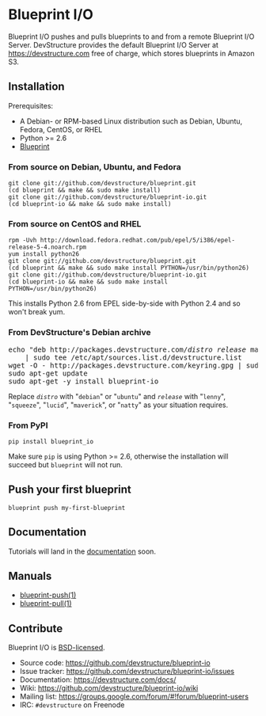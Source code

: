 # Blueprint I/O

Blueprint I/O pushes and pulls blueprints to and from a remote Blueprint I/O Server.  DevStructure provides the default Blueprint I/O Server at <https://devstructure.com> free of charge, which stores blueprints in Amazon S3.

## Installation

Prerequisites:

* A Debian- or RPM-based Linux distribution such as Debian, Ubuntu, Fedora, CentOS, or RHEL
* Python >= 2.6
* [Blueprint](https://github.com/devstructure/blueprint)

### From source on Debian, Ubuntu, and Fedora

	git clone git://github.com/devstructure/blueprint.git
	(cd blueprint && make && sudo make install)
	git clone git://github.com/devstructure/blueprint-io.git
	(cd blueprint-io && make && sudo make install)

### From source on CentOS and RHEL

	rpm -Uvh http://download.fedora.redhat.com/pub/epel/5/i386/epel-release-5-4.noarch.rpm
	yum install python26
	git clone git://github.com/devstructure/blueprint.git
	(cd blueprint && make && sudo make install PYTHON=/usr/bin/python26)
	git clone git://github.com/devstructure/blueprint-io.git
	(cd blueprint-io && make && sudo make install PYTHON=/usr/bin/python26)

This installs Python 2.6 from EPEL side-by-side with Python 2.4 and so won't break yum.

### From DevStructure's Debian archive

<pre>echo "deb http://packages.devstructure.com/<em>distro</em> <em>release</em> main" \
	| sudo tee /etc/apt/sources.list.d/devstructure.list
wget -O - http://packages.devstructure.com/keyring.gpg | sudo apt-key add -
sudo apt-get update
sudo apt-get -y install blueprint-io</pre>

Replace _`distro`_ with "`debian`" or "`ubuntu`" and _`release`_ with "`lenny`", "`squeeze`", "`lucid`", "`maverick`", or "`natty`" as your situation requires.

### From PyPI

	pip install blueprint_io

Make sure `pip` is using Python >= 2.6, otherwise the installation will succeed but `blueprint` will not run.

## Push your first blueprint

	blueprint push my-first-blueprint

## Documentation

Tutorials will land in the [documentation](https://devstructure.com/docs/) soon.

## Manuals

* [blueprint-push(1)](http://devstructure.github.com/blueprint-io/blueprint-push.1.html)
* [blueprint-pull(1)](http://devstructure.github.com/blueprint-io/blueprint-pull.1.html)

## Contribute

Blueprint I/O is [BSD-licensed](https://github.com/devstructure/blueprint-io/blob/master/LICENSE).

* Source code: <https://github.com/devstructure/blueprint-io>
* Issue tracker: <https://github.com/devstructure/blueprint-io/issues>
* Documentation: <https://devstructure.com/docs/>
* Wiki: <https://github.com/devstructure/blueprint-io/wiki>
* Mailing list: <https://groups.google.com/forum/#!forum/blueprint-users>
* IRC: `#devstructure` on Freenode
